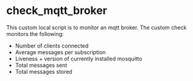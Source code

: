 # check_mqtt_broker

This custom local script is to monitor an mqtt broker.
The custom check monitors the following:
- Number of clients connected
- Average messages per subscription
- Liveness + version of currently installed mosquitto
- Total messages sent
- Total messages stored  
